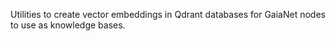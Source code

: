Utilities to create vector embeddings in Qdrant databases for GaiaNet nodes to use as knowledge bases.
